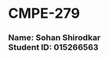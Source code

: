 # CMPE-279

### <strong> Name: </strong> Sohan Shirodkar <br> <strong> Student ID: </strong> 015266563
